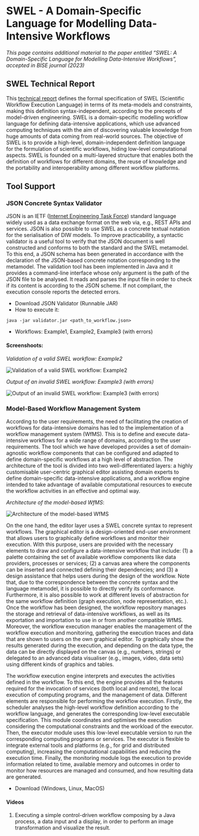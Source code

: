 # SWEL - A Domain-Specific Language for Modelling Data-Intensive Workflows
_This page contains additional material to the paper entitled “SWEL: A Domain-Specific Language for Modelling Data-Intensive Workflows”, accepted in BISE journal (2023)_

## SWEL Technical Report

This [technical report](2023-01_SWEL_Technical_Report.pdf) defines the formal specification of SWEL (Scientific Workflow Execution Language) in terms of its meta-models and constraints, making this definition syntax-independent, according to the precepts of model-driven engineering. SWEL is a domain-specific modelling workflow language for defining data-intensive applications, which use advanced computing techniques with the aim of discovering valuable knowledge from huge amounts of data coming from real-world sources. The objective of SWEL is to provide a high-level, domain-independent definition language for the formulation of scientific workflows, hiding low-level computational aspects. SWEL is founded on a multi-layered structure that enables both the definition of workflows for different domains, the reuse of knowledge and the portability and interoperability among different workflow platforms.

## Tool Support

### JSON Concrete Syntax Validator

JSON is an IETF ([Internet Engineering Task Force](https://datatracker.ietf.org/doc/html/rfc8259)) standard language widely used as a data exchange format on the web via, e.g., REST APIs and services. JSON is also possible to use SWEL as a concrete textual notation for the serialisation of DIW models. To improve practicability, a syntactic validator is a useful tool to verify that the JSON document is well constructed and conforms to both the standard and the SWEL metamodel. To this end, a JSON schema has been generated in accordance with the declaration of the JSON-based concrete notation corresponding to the metamodel. The validation tool has been implemented in Java and it provides a command-line interface whose only argument is the path of the JSON file to be analysed. It reads and parses the input file in order to check if its content is according to the JSON scheme. If not compliant, the execution console reports the detected errors.

- Download JSON Validator (Runnable JAR)
- How to execute it:
```
java -jar validator.jar <path_to_workflow.json>
```
- Workflows: Example1, Example2, Example3 (with errors)

#### Screenshoots:

_Validation of a valid SWEL workflow: Example2_

![Validation of a valid SWEL workflow: Example2](https://github.com/jrromero/swel/assets/16683876/2572521a-8e5b-4e0e-a879-d399b107c3ea)

_Output of an invalid SWEL workflow: Example3 (with errors)_

![Output of an invalid SWEL workflow: Example3 (with errors)](https://github.com/jrromero/swel/assets/16683876/0aeb3b60-ffd3-4e4f-bbd0-ea489cbf2474)

### Model-Based Workflow Management System

According to the user requirements, the need of facilitating the creation of workflows for data-intensive domains has led to the implementation of a workflow management system (WfMS). This is to define and execute data-intensive workflows for a wide range of domains, according to the user requirements. The tool which we have developed provides a set of domain-agnostic workflow components that can be configured and adapted to define domain-specific workflows at a high level of abstraction. The architecture of the tool is divided into two well-differentiated layers: a highly customisable user-centric graphical editor assisting domain experts to define domain-specific data-intensive applications, and a workflow engine intended to take advantage of available computational resources to execute the workflow activities in an effective and optimal way.

_Architecture of the model-based WfMS_:

![Architecture of the model-based WfMS](https://github.com/jrromero/swel/assets/16683876/8b56e7cb-980a-4a29-b83d-b6a96250d17a)

On the one hand, the editor layer uses a SWEL concrete syntax to represent workflows. The graphical editor is a design-oriented end-user environment that allows users to graphically define workflows and monitor their execution. With this purpose, users are provided with the necessary elements to draw and configure a data-intensive workflow that include: (1) a palette containing the set of available workflow components like data providers, processes or services; (2) a canvas area where the components can be inserted and connected defining their dependencies; and (3) a design assistance that helps users during the design of the workflow. Note that, due to the correspondence between the concrete syntax and the language metamodel, it is possible to directly verify its conformance. Furthermore, it is also possible to work at different levels of abstraction for the same workflow definition (graph execution, node representation, etc.). Once the workflow has been designed, the workflow repository manages the storage and retrieval of data-intensive workflows, as well as its exportation and importation to use in or from another compatible WfMS. Moreover, the workflow execution manager enables the management of the workflow execution and monitoring, gathering the execution traces and data that are shown to users on the own graphical editor. To graphically show the results generated during the execution, and depending on the data type, the data can be directly displayed on the canvas (e.g., numbers, strings) or delegated to an advanced data visualiser (e.g., images, video, data sets) using different kinds of graphics and tables.

The workflow execution engine interprets and executes the activities defined in the workflow. To this end, the engine provides all the features required for the invocation of services (both local and remote), the local execution of computing programs, and the management of data. Different elements are responsible for performing the workflow execution. Firstly, the scheduler analyses the high-level workflow definition according to the workflow language, and generates the corresponding low-level executable specification. This module coordinates and optimises the execution considering the computational constraints and the workload of the executor. Then, the executor module uses this low-level executable version to run the corresponding computing programs or services. The executor is flexible to integrate external tools and platforms (e.g., for grid and distributed computing), increasing the computational capabilities and reducing the execution time. Finally, the monitoring module logs the execution to provide information related to time, available memory and outcomes in order to monitor how resources are managed and consumed, and how resulting data are generated.

- Download (Windows, Linux, MacOS)

#### Videos

1. Executing a simple control-driven workflow composing by a Java process, a data input and a display, in order to perform an image transformation and visualize the result.


